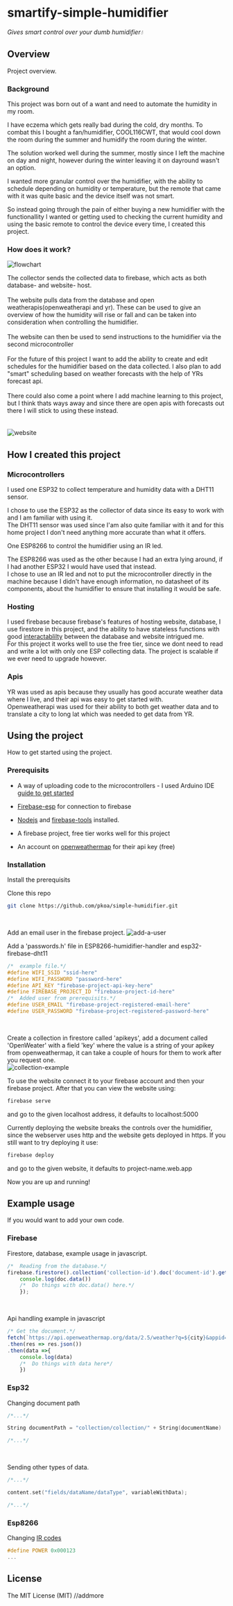 # smartify-simple-humidifier
*Gives smart control over your dumb humidifier💧*

## Overview
Project overview.
### Background
This project was born out of a want and need to automate the humidity in my room.</br>

I have eczema which gets really bad during the cold, dry months. To combat this I bought a fan/humidifier, COOL116CWT, that would cool down the room during the summer and humidify the room during the winter.</br>

The solution worked well during the summer, mostly since I left the machine on day and night, however during the winter leaving it on dayround wasn't an option. </br>

I wanted more granular control over the humidifier, with the ability to schedule depending on humidity or temperature, but the remote that came with it was quite basic and the device itself was not smart.</br>

So instead going through the pain of either buying a new humidifier with the functionallity I wanted or getting used to checking the current humidity and using the basic remote to control the device every time, I created this project.
### How does it work?
![flowchart](images/simple-humidifier-flow.png)</br>

The collector sends the collected data to firebase, which acts as both database- and website- host.</br></br>
The website pulls data from the database and open weatherapis(openweatherapi and yr). These can be used to give an overview of how the humidity will rise or fall and can be taken into consideration when controlling the humidifier.</br></br>
The website can then be used to send instructions to the humidifier via the second microcontroller</br></br>
For the future of this project I want to add the ability to create and edit schedules for the humidifier based on the data collected. I also plan to add "smart" scheduling based on weather forecasts with the help of YRs forecast api. </br></br>
There could also come a point where I add machine learning to this project, but I think thats ways away and since there are open apis with forecasts out there I will stick to using these instead.</br></br>
</br>![website](images/website.png)</br>

## How I created this project
### Microcontrollers
I used one ESP32 to collect temperature and humidity data with a DHT11 sensor.

I chose to use the ESP32 as the collector of data since its easy to work with and I am familiar with using it. </br>
The DHT11 sensor was used since I'am also quite familiar with it and for this home project I don't need anything more accurate than what it offers.</br>

One ESP8266 to control the humidifier using an IR led.

The ESP8266 was used as the other because I had an extra lying around, if I had another ESP32 I would have used that instead.</br>
I chose to use an IR led and not to put the microcontroller directly in the machine because I didn't have enough information, no datasheet of its components, about the humidifier to ensure that installing it would be safe.</br>
### Hosting
I used firebase because firebase's features of hosting website, database, I use firestore in this project, and the ability to have stateless functions with good [interactablilty](#firebase) between the database and website intrigued me.</br> 
For this project it works well to use the free tier, since we dont need to read and write a lot with only one ESP collecting data. The project is scalable if we ever need to upgrade however.
### Apis
YR was used as apis because they usually has good accurate weather data where I live, and their api was easy to get started with.</br>
Openweatherapi was used for their ability to both get weather data and to translate a city to long lat which was needed to get data from YR.
## Using the project
How to get started using the project.
### Prerequisits
* A way of uploading code to the microcontrollers - I used Arduino IDE [guide to get started](https://dronebotworkshop.com/esp32-intro/)</br>

* [Firebase-esp](https://github.com/mobizt/Firebase-ESP-Client#installation) for connection to firebase</br>

* [Nodejs](https://nodejs.org/en/download/) and [firebase-tools](https://www.npmjs.com/package/firebase-tools?activeTab=readme) installed.</br>

* A firebase project, free tier works well for this project</br>

* An account on [openweathermap](https://openweathermap.org/api) for their api key (free)</br>



### Installation
Install the prerequisits</br>

Clone this repo
```bash
git clone https://github.com/pkoa/simple-humidifier.git
```
</br>

Add an email user in the firebase project.
![add-a-user](images/add-a-user.png)</br>

Add a 'passwords.h' file in ESP8266-humidifier-handler and esp32-firebase-dht11
```C
/*	example file.*/
#define WIFI_SSID "ssid-here"
#define WIFI_PASSWORD "password-here"
#define API_KEY "firebase-project-api-key-here"
#define FIREBASE_PROJECT_ID "firebase-project-id-here"
/*	Added user from prerequisits.*/
#define USER_EMAIL "firebase-project-registered-email-here"
#define USER_PASSWORD "firebase-project-registered-password-here"
```
</br>

Create a collection in firestore called 'apikeys', add a document called 'OpenWeater' with a field 'key' where the value is a string of your apikey from openweathermap, it can take a couple of hours for them to work after you request one.</br>
![collection-example](images/openweatherapi.png)

To use the website connect it to your firebase account and then your firebase project. After that you can view the website using:
```bash
firebase serve
```
and go to the given localhost address, it defaults to localhost:5000</br>

Currently deploying the website breaks the controls over the humidifier, since the webserver uses http and the website gets deployed in https. If you still want to try deploying it use:
```bash
firebase deploy
```
and go to the given website, it defaults to project-name.web.app</br>

Now you are up and running!
## Example usage
If you would want to add your own code.
### Firebase
Firestore, database, example usage in javascript.
```Javascript
/*	Reading from the database.*/
firebase.firestore().collection('collection-id').doc('document-id').get(doc =>	{
	console.log(doc.data())
	/*	Do things with doc.data() here.*/
	});
```
</br>

Api handling example in javascript
```Javascript
/* Get the document.*/
fetch(`https://api.openweathermap.org/data/2.5/weather?q=${city}&appid=${apikey}&units=metric`)
.then(res => res.json())
.then(data =>{
	console.log(data)
	/*	Do things with data here*/
	})
```

### Esp32
Changing document path
```C
/*...*/

String documentPath = "collection/collection/" + String(documentName)

/*...*/
```
</br>

Sending other types of data.
```C
/*...*/

content.set("fields/dataName/dataType", variableWithData);

/*...*/
```

### Esp8266
Changing [IR codes](#Getting-IR-codes)
```C
#define POWER 0x000123
...
```

## License
The MIT License (MIT) //addmore
